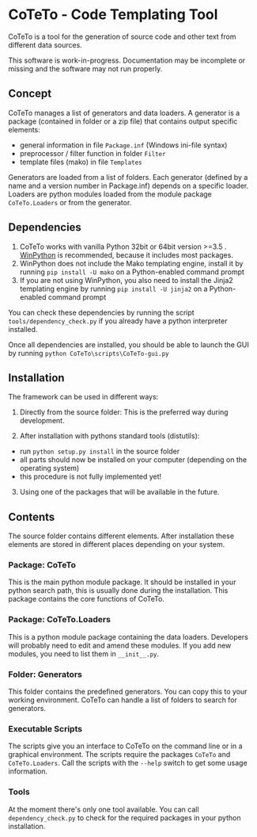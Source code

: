 # CoTeTo - Code Templating Tool
CoTeTo is a tool for the generation of source code and other text from different data sources.

This software is work-in-progress. Documentation may be incomplete or missing and the software may not run properly.

## Concept
CoTeTo manages a list of generators and data loaders.
A generator is a package (contained in folder or a zip file) that contains output specific elements:

- general information in file `Package.inf` (Windows ini-file syntax)
- preprocessor / filter function in folder `Filter`
- template files (mako) in file `Templates`

Generators are loaded from a list of folders.
Each generator (defined by a name and a version number in Package.inf) depends on a specific loader.
Loaders are python modules loaded from the module package `CoTeTo.Loaders` or from the generator.

## Dependencies
1. CoTeTo works with vanilla Python 32bit or 64bit version >=3.5 .
[WinPython](http://winpython.github.io/) is recommended, because it includes most packages.
3. WinPython does not include the Mako templating engine,
install it by running `pip install -U mako` on a Python-enabled command prompt
4. If you are not using WinPython, you also need to install the Jinja2 templating engine by running `pip install -U jinja2` on a Python-enabled command prompt

You can check these dependencies by running the script
`tools/dependency_check.py` if you already have a python interpreter installed.

Once all dependencies are installed,
you should be able to launch the GUI by running `python CoTeTo\scripts\CoTeTo-gui.py`

## Installation
The framework can be used in different ways:

1. Directly from the source folder:
This is the preferred way during development.

2. After installation with pythons standard tools (distutils):
  * run `python setup.py install` in the source folder
  * all parts should now be installed on your computer (depending on the
    operating system)
  * this procedure is not fully implemented yet!

3. Using one of the packages that will be available in the future.

## Contents
The source folder contains different elements. After installation these elements
are stored in different places depending on your system.

### Package: CoTeTo
This is the main python module package. It should be installed in your python
search path, this is usually done during the installation. This package contains
the core functions of CoTeTo.

### Package: CoTeTo.Loaders
This is a python module package containing the data loaders. Developers will
probably need to edit and amend these modules. If you add new modules, you need
to list them in `__init__.py`.

### Folder: Generators
This folder contains the predefined generators. You can copy this to your
working environment. CoTeTo can handle a list of folders to search for
generators.

### Executable Scripts
The scripts give you an interface to CoTeTo on the command line or in a graphical
environment. The scripts require the packages `CoTeTo` and `CoTeTo.Loaders`. Call
the scripts with the `--help` switch to get some usage information.

### Tools
At the moment there's only one tool available. You can call
`dependency_check.py` to check for the required packages in your python
installation.
